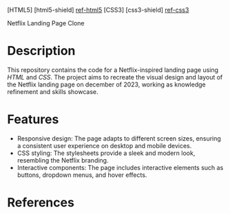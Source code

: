 [HTML5] [html5-shield] [ref-html5]
[CSS3] [css3-shield] [ref-css3]

Netflix Landing Page Clone

# Description

This repository contains the code for a Netflix-inspired landing page using *HTML* and *CSS*. The project aims to recreate the visual design and layout of the Netflix landing page on december of 2023, working as knowledge refinement and skills showcase.

# Features

- Responsive design: The page adapts to different screen sizes, ensuring a consistent user experience on desktop and mobile devices.
- CSS styling: The stylesheets provide a sleek and modern look, resembling the Netflix branding.
- Interactive components: The page includes interactive elements such as buttons, dropdown menus, and hover effects.

# References 
[ref-html5]: https://pt.wikipedia.org/wiki/HTML5
[ref-css3]: https://pt.wikipedia.org/wiki/CSS3
